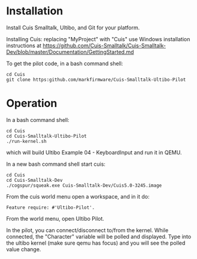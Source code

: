 Installation
============
Install Cuis Smalltalk, Ultibo, and Git for your platform.

Installing Cuis: replacing "MyProject" with "Cuis" use Windows installation instructions at https://github.com/Cuis-Smalltalk/Cuis-Smalltalk-Dev/blob/master/Documentation/GettingStarted.md

To get the pilot code, in a bash command shell:

    cd Cuis
    git clone https:github.com/markfirmware/Cuis-Smalltalk-Ultibo-Pilot

Operation
=========

In a bash command shell:

    cd Cuis
    cd Cuis-Smalltalk-Ultibo-Pilot
    ./run-kernel.sh

which will build Ultibo Example 04 - KeyboardInput and run it in QEMU.

In a new bash command shell start cuis:

    cd Cuis
    cd Cuis-Smalltalk-Dev
    ./cogspur/squeak.exe Cuis-Smalltalk-Dev/Cuis5.0-3245.image
    
From the cuis world menu open a workspace, and in it do:

    Feature require: #'Ultibo-Pilot'.

From the world menu, open Ultibo Pilot.

In the pilot, you can connect/disconnect to/from the kernel.
While connected, the "Character" variable will be polled and displayed.
Type into the ultibo kernel (make sure qemu has focus) and you will see the polled value change.
